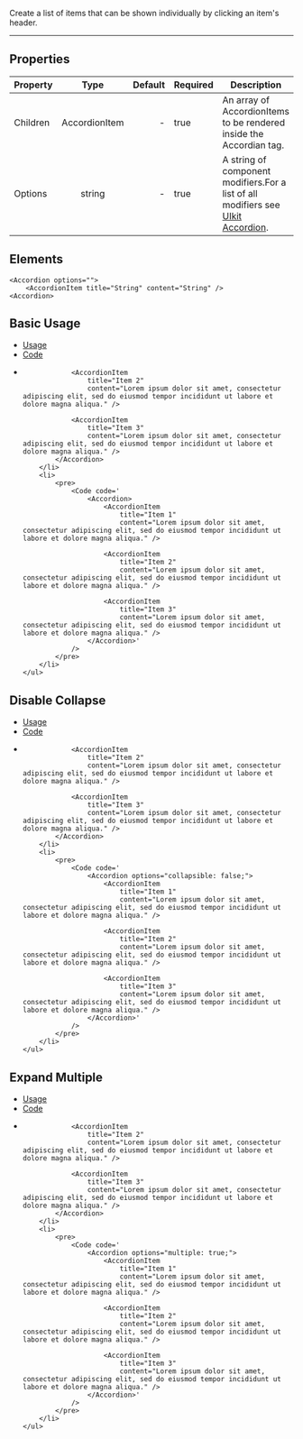 Create a list of items that can be shown individually by clicking an item's header.

-------------
## Properties

| Property | Type          | Default | Required | Description |
| -------- |:-------------:| -------:| -------- | ----------- |
| Children | AccordionItem | -       | true     | An array of AccordionItems to be rendered inside the Accordian tag. |
| Options  | string        | -       | true     | A string of component modifiers.For a list of all modifiers see [UIkit Accordion](https://getuikit.com/docs/accordion#component-options). |

## Elements

``` tsx
<Accordion options="">
    <AccordionItem title="String" content="String" />
<Accordion>
```

## Basic Usage

<div>
    <ul uk-tab="">
        <li class="uk-active"><a href="#">Usage</a></li>
        <li><a href="#">Code</a></li>
    </ul>
    <ul class="uk-switcher">
        <li>
            <Accordion width="1-2">
                <AccordionItem 
                    title="Item 1"
                    content="Lorem ipsum dolor sit amet, consectetur adipiscing elit, sed do eiusmod tempor incididunt ut labore et dolore magna aliqua." />

                <AccordionItem 
                    title="Item 2"
                    content="Lorem ipsum dolor sit amet, consectetur adipiscing elit, sed do eiusmod tempor incididunt ut labore et dolore magna aliqua." />

                <AccordionItem 
                    title="Item 3" 
                    content="Lorem ipsum dolor sit amet, consectetur adipiscing elit, sed do eiusmod tempor incididunt ut labore et dolore magna aliqua." />
            </Accordion>
        </li>
        <li>
            <pre>
                <Code code='
                    <Accordion>
                        <AccordionItem 
                            title="Item 1"
                            content="Lorem ipsum dolor sit amet, consectetur adipiscing elit, sed do eiusmod tempor incididunt ut labore et dolore magna aliqua." />

                        <AccordionItem 
                            title="Item 2"
                            content="Lorem ipsum dolor sit amet, consectetur adipiscing elit, sed do eiusmod tempor incididunt ut labore et dolore magna aliqua." />

                        <AccordionItem 
                            title="Item 3" 
                            content="Lorem ipsum dolor sit amet, consectetur adipiscing elit, sed do eiusmod tempor incididunt ut labore et dolore magna aliqua." />
                    </Accordion>'
                />
            </pre>
        </li>
    </ul>
</div>

## Disable Collapse

<div>
    <ul uk-tab="">
        <li class="uk-active"><a href="#">Usage</a></li>
        <li><a href="#">Code</a></li>
    </ul>
    <ul class="uk-switcher">
        <li>
            <Accordion options="collapsible: false;">
                <AccordionItem 
                    title="Item 1"
                    content="Lorem ipsum dolor sit amet, consectetur adipiscing elit, sed do eiusmod tempor incididunt ut labore et dolore magna aliqua." />

                <AccordionItem 
                    title="Item 2"
                    content="Lorem ipsum dolor sit amet, consectetur adipiscing elit, sed do eiusmod tempor incididunt ut labore et dolore magna aliqua." />

                <AccordionItem 
                    title="Item 3" 
                    content="Lorem ipsum dolor sit amet, consectetur adipiscing elit, sed do eiusmod tempor incididunt ut labore et dolore magna aliqua." />
            </Accordion>
        </li>
        <li>
            <pre>
                <Code code='
                    <Accordion options="collapsible: false;">
                        <AccordionItem 
                            title="Item 1"
                            content="Lorem ipsum dolor sit amet, consectetur adipiscing elit, sed do eiusmod tempor incididunt ut labore et dolore magna aliqua." />

                        <AccordionItem 
                            title="Item 2"
                            content="Lorem ipsum dolor sit amet, consectetur adipiscing elit, sed do eiusmod tempor incididunt ut labore et dolore magna aliqua." />

                        <AccordionItem 
                            title="Item 3" 
                            content="Lorem ipsum dolor sit amet, consectetur adipiscing elit, sed do eiusmod tempor incididunt ut labore et dolore magna aliqua." />
                    </Accordion>'
                />
            </pre>
        </li>
    </ul>
</div>


## Expand Multiple

<div>
    <ul uk-tab="">
        <li class="uk-active"><a href="#">Usage</a></li>
        <li><a href="#">Code</a></li>
    </ul>
    <ul class="uk-switcher">
        <li>
            <Accordion options="collapsible: false;">
                <AccordionItem 
                    title="Item 1"
                    content="Lorem ipsum dolor sit amet, consectetur adipiscing elit, sed do eiusmod tempor incididunt ut labore et dolore magna aliqua." />

                <AccordionItem 
                    title="Item 2"
                    content="Lorem ipsum dolor sit amet, consectetur adipiscing elit, sed do eiusmod tempor incididunt ut labore et dolore magna aliqua." />

                <AccordionItem 
                    title="Item 3" 
                    content="Lorem ipsum dolor sit amet, consectetur adipiscing elit, sed do eiusmod tempor incididunt ut labore et dolore magna aliqua." />
            </Accordion>
        </li>
        <li>
            <pre>
                <Code code='
                    <Accordion options="multiple: true;">
                        <AccordionItem 
                            title="Item 1"
                            content="Lorem ipsum dolor sit amet, consectetur adipiscing elit, sed do eiusmod tempor incididunt ut labore et dolore magna aliqua." />

                        <AccordionItem 
                            title="Item 2"
                            content="Lorem ipsum dolor sit amet, consectetur adipiscing elit, sed do eiusmod tempor incididunt ut labore et dolore magna aliqua." />

                        <AccordionItem 
                            title="Item 3" 
                            content="Lorem ipsum dolor sit amet, consectetur adipiscing elit, sed do eiusmod tempor incididunt ut labore et dolore magna aliqua." />
                    </Accordion>'
                />
            </pre>
        </li>
    </ul>
</div>

